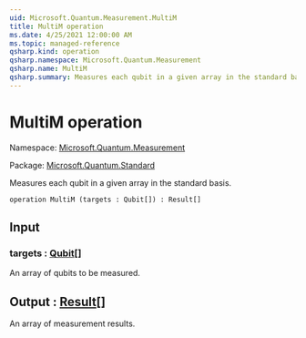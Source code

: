 ```yaml
---
uid: Microsoft.Quantum.Measurement.MultiM
title: MultiM operation
ms.date: 4/25/2021 12:00:00 AM
ms.topic: managed-reference
qsharp.kind: operation
qsharp.namespace: Microsoft.Quantum.Measurement
qsharp.name: MultiM
qsharp.summary: Measures each qubit in a given array in the standard basis.
---
```


# MultiM operation

Namespace: [Microsoft.Quantum.Measurement](xref:Microsoft.Quantum.Measurement)

Package: [Microsoft.Quantum.Standard](https://nuget.org/packages/Microsoft.Quantum.Standard)


Measures each qubit in a given array in the standard basis.

```qsharp
operation MultiM (targets : Qubit[]) : Result[]
```


## Input

### targets : [Qubit](xref:microsoft.quantum.qsharp.valueliterals#qubit-literals)[]

An array of qubits to be measured.



## Output : [Result](xref:microsoft.quantum.qsharp.valueliterals#result-literal)[]

An array of measurement results.